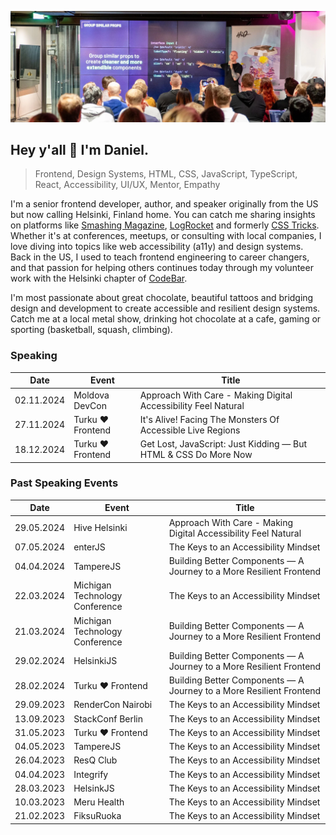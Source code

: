 ![Daniel Yuschick speaking at HelsinkiJS about building components in React and TypeScript.](./daniel-yuschick-helsinki-js.webp)

## Hey y'all 🤘 I'm Daniel.

> Frontend, Design Systems, HTML, CSS, JavaScript, TypeScript, React, Accessibility, UI/UX, Mentor, Empathy

I'm a senior frontend developer, author, and speaker originally from the US but now calling Helsinki, Finland home. You can catch me sharing insights on platforms like [Smashing Magazine](https://www.smashingmagazine.com/author/daniel-yuschick/), [LogRocket](https://blog.logrocket.com/author/danielyuschick/) and formerly [CSS Tricks](https://css-tricks.com/author/danyuschick/). Whether it's at conferences, meetups, or consulting with local companies, I love diving into topics like web accessibility (a11y) and design systems. Back in the US, I used to teach frontend engineering to career changers, and that passion for helping others continues today through my volunteer work with the Helsinki chapter of [CodeBar](https://codebar.io/).

I'm most passionate about great chocolate, beautiful tattoos and bridging design and development to create accessible and resilient design systems. Catch me at a local metal show, drinking hot chocolate at a cafe, gaming or sporting (basketball, squash, climbing).

### Speaking

| Date       | Event             | Title                                                           |
| ---------- | ----------------- | --------------------------------------------------------------- |
| 02.11.2024 | Moldova DevCon    | Approach With Care - Making Digital Accessibility Feel Natural  |
| 27.11.2024 | Turku ❤️ Frontend | It's Alive! Facing The Monsters Of Accessible Live Regions      |
| 18.12.2024 | Turku ❤️ Frontend | Get Lost, JavaScript: Just Kidding — But HTML & CSS Do More Now |

### Past Speaking Events

| Date       | Event                          | Title                                                               |
| ---------- | ------------------------------ | ------------------------------------------------------------------- |
| 29.05.2024 | Hive Helsinki                  | Approach With Care - Making Digital Accessibility Feel Natural      |
| 07.05.2024 | enterJS                        | The Keys to an Accessibility Mindset                                |
| 04.04.2024 | TampereJS                      | Building Better Components — A Journey to a More Resilient Frontend |
| 22.03.2024 | Michigan Technology Conference | The Keys to an Accessibility Mindset                                |
| 21.03.2024 | Michigan Technology Conference | Building Better Components — A Journey to a More Resilient Frontend |
| 29.02.2024 | HelsinkiJS                     | Building Better Components — A Journey to a More Resilient Frontend |
| 28.02.2024 | Turku ❤️ Frontend              | Building Better Components — A Journey to a More Resilient Frontend |
| 29.09.2023 | RenderCon Nairobi              | The Keys to an Accessibility Mindset                                |
| 13.09.2023 | StackConf Berlin               | The Keys to an Accessibility Mindset                                |
| 31.05.2023 | Turku ❤️ Frontend              | The Keys to an Accessibility Mindset                                |
| 04.05.2023 | TampereJS                      | The Keys to an Accessibility Mindset                                |
| 26.04.2023 | ResQ Club                      | The Keys to an Accessibility Mindset                                |
| 04.04.2023 | Integrify                      | The Keys to an Accessibility Mindset                                |
| 28.03.2023 | HelsinkJS                      | The Keys to an Accessibility Mindset                                |
| 10.03.2023 | Meru Health                    | The Keys to an Accessibility Mindset                                |
| 21.02.2023 | FiksuRuoka                     | The Keys to an Accessibility Mindset                                |
